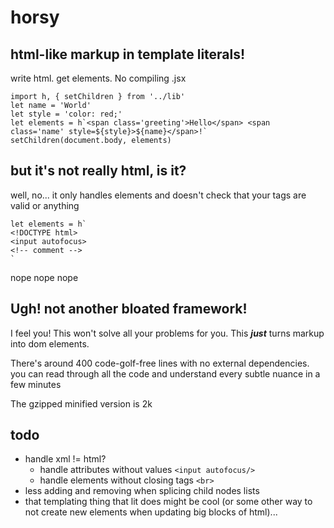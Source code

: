# horsy

## html-like markup in template literals!
write html. get elements. No compiling .jsx
```
import h, { setChildren } from '../lib'
let name = 'World'
let style = 'color: red;'
let elements = h`<span class='greeting'>Hello</span> <span class='name' style=${style}>${name}</span>!`
setChildren(document.body, elements)
```

## but it's not really html, is it?
well, no... it only handles elements and doesn't check that your tags are valid or anything
```
let elements = h`
<!DOCTYPE html>
<input autofocus>
<!-- comment -->
`
```
nope nope nope

## Ugh! not another bloated framework!
I feel you! This won't solve all your problems for you. This ***just*** turns markup into dom elements.

There's around 400 code-golf-free lines with no external dependencies. you can read through all the code and understand every subtle nuance in a few minutes

The gzipped minified version is 2k

## todo
* handle xml != html?
  * handle attributes without values `<input autofocus/>`
  * handle elements without closing tags `<br>`
* less adding and removing when splicing child nodes lists
* that templating thing that lit does might be cool (or some other way to not create new elements when updating big blocks of html)...
